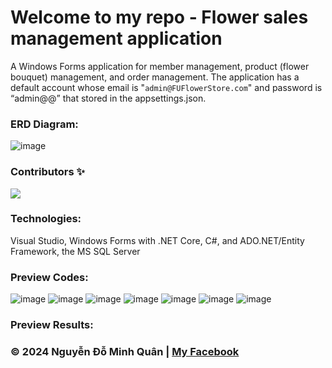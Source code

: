 # Welcome to my repo - Flower sales management application
A Windows Forms application for member management, product (flower bouquet) management, and order management. The application has a default account whose email is "`admin@FUFlowerStore.com`" and password is “admin@@” that stored in the appsettings.json.

### ERD Diagram:
![image](https://github.com/nguyenkunquan/flower-sales-management-application/assets/152289671/126ef048-ba9a-4b7d-b4b2-7f79a1021df5)

### Contributors ✨
<a href="https://github.com/nguyenkunquan/flower-sales-management-application/graphs/contributors">
  <img src="https://contrib.rocks/image?repo=nguyenkunquan/flower-sales-management-application"/>
</a>

### Technologies:
Visual Studio, Windows Forms with .NET Core, C#, and ADO.NET/Entity Framework, the MS SQL Server

### Preview Codes:
![image](https://github.com/nguyenkunquan/flower-sales-management-application/assets/152289671/f185f258-2317-4169-8eaf-c7eaabade9b4)
![image](https://github.com/nguyenkunquan/flower-sales-management-application/assets/152289671/59b75869-a0ae-4659-b52a-1def417aaa97)
![image](https://github.com/nguyenkunquan/flower-sales-management-application/assets/152289671/e99501bd-5d87-43b0-9614-57a277c0d3c7)
![image](https://github.com/nguyenkunquan/flower-sales-management-application/assets/152289671/7d995432-4f3c-42a1-af76-e76b9ad804ca)
![image](https://github.com/nguyenkunquan/flower-sales-management-application/assets/152289671/47562584-e381-4c18-a709-00dc734cdf07)
![image](https://github.com/nguyenkunquan/flower-sales-management-application/assets/152289671/f17d6ccf-0f02-4754-b2c0-75b2a9e18cc5)
![image](https://github.com/nguyenkunquan/flower-sales-management-application/assets/152289671/4684bc2e-1b56-475f-b160-0bf89ebb250d)

### Preview Results:


### © 2024 Nguyễn Đỗ Minh Quân | [My Facebook](https://www.facebook.com/wuaanm)
